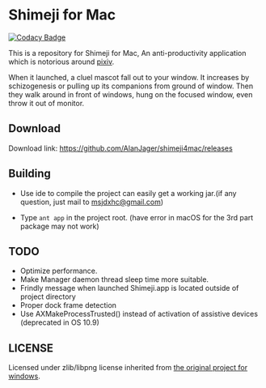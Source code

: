 Shimeji for Mac
===============
[![Codacy Badge](https://api.codacy.com/project/badge/Grade/3b592fdfb0c446bab59303390e51b3d8)](https://www.codacy.com/app/873863981/shimeji4mac?utm_source=github.com&amp;utm_medium=referral&amp;utm_content=AlanJager/shimeji4mac&amp;utm_campaign=Badge_Grade)

This is a repository for Shimeji for Mac, An anti-productivity application which is notorious around [pixiv](http://pixiv.net).

When it launched, a cluel mascot fall out to your window. It increases by schizogenesis or pulling up its companions from ground of window. Then they walk around in front of windows, hung on the focused window, even throw it out of monitor.

Download
-------
Download link: https://github.com/AlanJager/shimeji4mac/releases

Building
--------

* Use ide to compile the project can easily get a working jar.(if any question, just mail to msjdxhc@gmail.com)

* Type `ant app` in the project root. (have error in macOS for the 3rd part package may not work)

TODO
----

* Optimize performance.
* Make Manager daemon thread sleep time more suitable.
* Frindly message when launched Shimeji.app is located outside of project directory
* Proper dock frame detection
* Use AXMakeProcessTrusted() instead of activation of assistive devices (deprecated in OS 10.9)

LICENSE
-------

Licensed under zlib/libpng license inherited from [the original project for windows](http://www.group-finity.com/Shimeji/).
